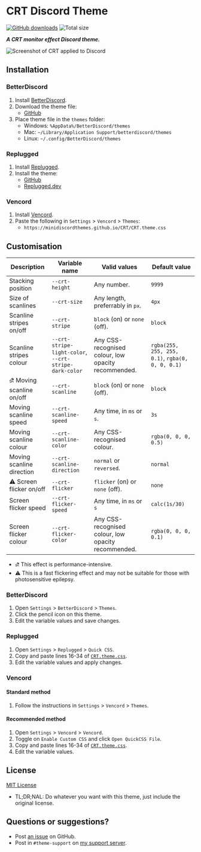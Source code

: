 [screenshot]: https://user-images.githubusercontent.com/29710355/235372934-ff6988b0-daab-41e9-8668-11c8700b80c0.png

# CRT Discord Theme
[![GitHub downloads](https://img.shields.io/github/downloads/MiniDiscordThemes/CRT/total?color=purple&label=GitHub%20downloads&style=flat-square)](https://github.com/MiniDiscordThemes/CRT/releases/latest "Latest release")
![Total size](https://img.shields.io/github/repo-size/MiniDiscordThemes/CRT?style=flat-square "Total size")

***A CRT monitor effect Discord theme.***

![Screenshot of CRT applied to Discord][screenshot]

## Installation

### BetterDiscord
1. Install [BetterDiscord](https://betterdiscord.app/).
2. Download the theme file:
    - [GitHub](https://github.com/MiniDiscordThemes/CRT/releases/latest)
3. Place theme file in the `themes` folder:
    - Windows: `%AppData%/BetterDiscord/themes`
    - Mac: `~/Library/Application Support/betterdiscord/themes`
    - Linux: `~/.config/BetterDiscord/themes`

### Replugged
1. Install [Replugged](https://replugged.dev/).
2. Install the theme:
    - [GitHub](https://github.com/MiniDiscordThemes/CRT/releases/latest)
    - [Replugged.dev](https://replugged.dev/install?identifier=MiniDiscordThemes/CRT&source=github)

### Vencord
1. Install [Vencord](https://github.com/Vendicated/Vencord).
2. Paste the following in `Settings` > `Vencord` > `Themes`:
    - `https://minidiscordthemes.github.io/CRT/CRT.theme.css`

## Customisation

| Description                    | Variable name                                         | Valid values                                        | Default value                                    |
| ------------------------------ | ----------------------------------------------------- | --------------------------------------------------- | ------------------------------------------------ |
| Stacking position              | `--crt-height`                                        | Any number.                                         | `9999`                                           |
| Size of scanlines              | `--crt-size`                                          | Any length, preferrably in `px`.                    | `4px`                                            |
| Scanline stripes on/off        | `--crt-stripe`                                        | `block` (on) or `none` (off).                       | `block`                                          |
| Scanline stripes colour        | `--crt-stripe-light-color`, `--crt-stripe-dark-color` | Any CSS-recognised colour, low opacity recommended. | `rgba(255, 255, 255, 0.1)`, `rgba(0, 0, 0, 0.1)` |
| &#9936; Moving scanline on/off | `--crt-scanline`                                      | `block` (on) or `none` (off).                       | `block`                                          |
| Moving scanline speed          | `--crt-scanline-speed`                                | Any time, in `ms` or `s`.                           | `3s`                                             |
| Moving scanline colour         | `--crt-scanline-color`                                | Any CSS-recognised colour.                          | `rgba(0, 0, 0, 0.5)`                             |
| Moving scanline direction      | `--crt-scanline-direction`                            | `normal` or `reversed`.                             | `normal`                                         |
| &#9888; Screen flicker on/off  | `--crt-flicker`                                       | `flicker` (on) or `none` (off).                     | `none`                                           |
| Screen flicker speed           | `--crt-flicker-speed`                                 | Any time, in `ms` or `s`                            | `calc(1s/30)`                                    |
| Screen flicker colour          | `--crt-flicker-color`                                 | Any CSS-recognised colour, low opacity recommended. | `rgba(0, 0, 0, 0.1)`                             |

- &#9936; This effect is performance-intensive.
- &#9888; This is a fast flickering effect and may not be suitable for those with photosensitive epilepsy.


### BetterDiscord
1. Open `Settings` > `BetterDiscord` > `Themes`.
2. Click the pencil icon on this theme.
3. Edit the variable values and save changes.

### Replugged
1. Open `Settings` > `Replugged` > `Quick CSS`.
3. Copy and paste lines 16-34 of [`CRT.theme.css`](https://github.com/MiniDiscordThemes/CRT/blob/main/CRT.theme.css).
3. Edit the variable values and apply changes.

### Vencord
#### Standard method
1. Follow the instructions in `Settings` > `Vencord` > `Themes`.
#### Recommended method
1. Open `Settings` > `Vencord` > `Vencord`.
2. Toggle on `Enable Custom CSS` and click `Open QuickCSS File`.
3. Copy and paste lines 16-34 of [`CRT.theme.css`](https://github.com/MiniDiscordThemes/CRT/blob/main/CRT.theme.css).
4. Edit the variable values.

## License
[MIT License](https://github.com/MiniDiscordThemes/CRT/blob/main/LICENSE)
- <span title="Too long; didn't read; not a lawyer">TL;DR;NAL</span>: Do whatever you want with this theme, just include the original license.

## Questions or suggestions?
- Post [an issue](https://github.com/MiniDiscordThemes/CRT/issues) on GitHub.
- Post in `#theme-support` on [my support server](https://discord.gg/uy8nKQVatp).
